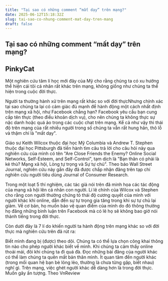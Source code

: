 ```yaml
---
title: "Tại sao có những comment “mất dạy” trên mạng?"
date: 2025-06-12T15:18:32Z
slug: tai-sao-co-nhung-comment-mat-day-tren-mang
draft: false
---
```


## Tại sao có những comment “mất dạy” trên mạng?

## PinkyCat

Một nghiên cứu tâm lí học mới đây của Mỹ cho rằng chúng ta có xu hướng thể hiện cái tôi cá nhân rất khác trên mạng, không giống như chúng ta thể hiện trong cuộc đời thực.
 
​Người ta thường hành xử trên mạng rất khác so với đời thực​Nhưng chính xác tại sao chúng ta lại có cảm giác đủ mạnh để hành động một cách nhất định trên mạng xã hội, như Facebook chẳng hạn? Facebook yêu cầu bạn cung cấp tên thực (theo điều khoản dịch vụ), cho nên chúng ta không thực sự nặc danh hoặc quá ảo trong các cuộc chat trên mạng. Kể cả như vậy thì thái độ trên mạng của rất nhiều người trong số chúng ta vẫn rất hung hãn, thô lỗ và thậm chí là "mất dạy".
 
Giáo sư Keith Wilcox thuộc đại học Mỹ Columbia và Andrew T. Stephen thuộc đại học Pittsburgh đã tiến hành tìm câu trả lời cho câu hỏi này qua nghiên cứu của mình có tên "Are Close Friends the Enemy? Online Social Networks, Self-Esteem, and Self-Control", tạm dịch là "Bạn thân có phải là kẻ thù? Mạng xã hội, Lòng tự trọng và Sự tự chủ". Theo báo Wall Street Journal, nghiên cứu này gần đây đã được chấp nhận đăng trên tạp chí nghiên cứu người tiêu dùng Journal of Consumer Research.
 
Trong một loạt 5 thí nghiệm, các tác giả nói trên đã minh họa các tác động của mạng xã hội lên cá nhân con người. Lí lẽ chính của Wilcox và Stephen cho rằng con người thường chứng tỏ thái độ cương quyết của mình với người khác khi online, dẫn đến sự tự trọng gia tăng trong khi sự tự chủ lại giảm. Về cơ bản, họ muốn bảo vệ quan điểm của mình do đó thông thường họ đăng những bình luận trên Facebook mà có lẽ họ sẽ không bao giờ nói thành tiếng trong đời thực.
 
Còn dưới đây là 7 lí do khiến người ta hành động trên mạng khác so với đời thực mà nghiên cứu trên đã rút ra:

Biết mình đang bị (được) theo dõi.
Chúng ta có thể lựa chọn công khai thông tin nào cho phép người khác biết về mình.
Khi chúng ta cảm thấy online thoải mái, đôi khi chúng ta đi quá đà.
Đọc những bài đăng của người khác có thể làm chúng ta quên mất bản thân mình.
Ít quan tâm đến người khác (trong mối quan hệ bạn bè lỏng lẻo, thường là chưa từng gặp, biết nhau) nghĩ gì.
Trên mạng, việc ghét người khác dễ dàng hơn là trong đời thực.
Muốn gây ấn tượng.
Theo VnReview
